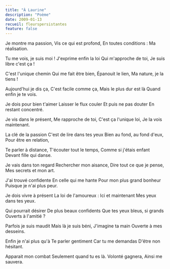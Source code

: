 ```yaml
---
title: "À Laurine"
description: "Poème"
date: 2009-01-13
recueil: fleurspersistantes
feature: false
---
```


Je montre ma passion,
Vis ce qui est profond,
En toutes conditions :
Ma réalisation.

Tu me vois, je suis moi !
J'exprime enfin la loi
Qui m'approche de toi,
Je suis libre c'est ça !

C'est l'unique chemin
Qui me fait être bien,
Épanouit le lien,
Ma nature, je la tiens !

Aujourd'hui je dis ça,
C'est facile comme ça,
Mais le plus dur est là
Quand enfin je te vois.

Je dois pour bien t'aimer
Laisser le flux couler
Et puis ne pas douter
En restant concentré.

Je vis dans le présent,
Me rapproche de toi,
C'est ça l'unique loi,
Je la vois maintenant.

La clé de la passion
C'est de lire dans tes yeux
Bien au fond, au fond d'eux,
Pour être en relation,

Te parler à distance,
T'écouter tout le temps,
Comme si j'étais enfant
Devant fille qui danse.

Je vais dans ton regard
Rechercher mon aisance,
Dire tout ce que je pense,
Mes secrets et mon art.

J'ai trouvé confidente
En celle qui me hante
Pour mon plus grand bonheur
Puisque je n'ai plus peur.

Je dois vivre à présent
La loi de l'amoureux :
Ici et maintenant
Mes yeux dans tes yeux.

Qui pourrait désirer
De plus beaux confidents
Que tes yeux bleus, si grands
Ouverts à l'amitié ?

Parfois je suis maudit
Mais là je suis béni,
J'imagine ta main
Ouverte à mes desseins.

Enfin je n'ai plus qu'à
Te parler gentiment
Car tu me demandas
D'être non hésitant.

Apparait mon combat
Seulement quand tu es là.
Volonté gagnera,
Ainsi me sauvera.
